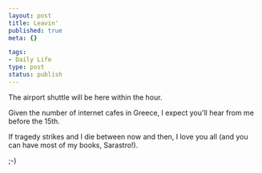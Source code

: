 ```yaml
--- 
layout: post
title: Leavin'
published: true
meta: {}

tags: 
- Daily Life
type: post
status: publish
---
```

The airport shuttle will be here within the hour.

Given the number of internet cafes in Greece, I expect you'll hear from me before the 15th.

If tragedy strikes and I die between now and then, I love you all (and you can have most of my books, Sarastro!).

;-)
